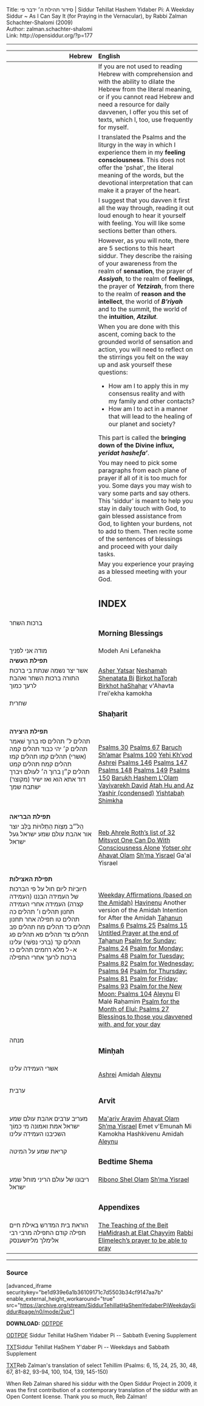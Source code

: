 <html>
<head></head>
<body>
Title: סידור תהילת ה׳ ידבר פי | Siddur Tehillat Hashem Yidaber Pi: A Weekday Siddur ~ As I Can Say It (for Praying in the Vernacular), by Rabbi Zalman Schachter-Shalomi (2009)<br />
Author: zalman.schachter-shalomi<br />
Link: http://opensiddur.org/?p=177
<p />
<hr />

<style type="text/css" media="all">.printfriendly {display: none!important;}</style>

<table style="margin-left: auto;margin-right: auto;" class="draggable">
<thead><tr><th id="x" style="text-align: right;">Hebrew</th><th style="text-align: left;">English</th></tr></thead>
<tbody>
<tr><td style="vertical-align:top;" width="46%">
<div class="liturgy"><span lang="he">

</span></div></td>
 
<td style="vertical-align:top;" width="53%">
<div class="english">
If you are not used to reading Hebrew with comprehension and with the ability to dilate the Hebrew from the literal meaning, or if you cannot read Hebrew and need a resource for daily davvenen, I offer you this set of texts, which I, too, use frequently for myself.
</div></td></tr>


<tr><td style="vertical-align:top;" width="46%">
<div class="liturgy"><span lang="he">

</span></div></td>
 
<td style="vertical-align:top;" width="53%">
<div class="english">
I translated the Psalms and the liturgy in the way in which I experience them in my <strong>feeling consciousness</strong>. This does not offer the 'pshat', the literal meaning of the words, but the devotional interpretation that can make it a prayer of the heart.
</div></td></tr>


<tr><td style="vertical-align:top;" width="46%">
<div class="liturgy"><span lang="he">

</span></div></td>
 
<td style="vertical-align:top;" width="53%">
<div class="english">
I suggest that you davven it first all the way through, reading it out loud enough to hear it yourself with feeling. You will like some sections better than others.
</div></td></tr>


<tr><td style="vertical-align:top;" width="46%">
<div class="liturgy"><span lang="he">

</span></div></td>
 
<td style="vertical-align:top;" width="53%">
<div class="english">
However, as you will note, there are 5 sections to this heart siddur.  They describe the raising of your awareness from the realm of <strong>sensation</strong>, the prayer of <strong><em>Assiyah</em></strong>, to the realm of <strong>feelings</strong>, the prayer of <strong><em>Yetzirah</em></strong>, from there to the realm of <strong>reason and the intellect</strong>, the world of <strong><em>B’riyah</em></strong> and to the summit, the world of the <strong>intuition</strong>, <strong><em>Atzilut</em></strong>.
</div></td></tr>


<tr><td style="vertical-align:top;" width="46%">
<div class="liturgy"><span lang="he">

</span></div></td>
 
<td style="vertical-align:top;" width="53%">
<div class="english">
When you are done with this ascent, coming back to the grounded world of sensation and action, you will need to reflect on the stirrings you felt on the way up and ask yourself these questions:
<ul>
    <li>How am I to apply this in my consensus reality and with my family and other contacts?</li>
    <li>How am I to act in a manner that will lead to the healing of our planet and society?</li>
</ul>
This part is called the <strong>bringing down of the Divine influx, <em>yeridat hashefa’</em></strong>.
</div></td></tr>


<tr><td style="vertical-align:top;" width="46%">
<div class="liturgy"><span lang="he">

</span></div></td>
 
<td style="vertical-align:top;" width="53%">
<div class="english">
You may need to pick some paragraphs from each plane of prayer if all of it is too much for you. Some days you may wish to vary some parts and say others. This 'siddur' is meant to help you stay in daily touch with God, to gain blessed assistance from God, to lighten your burdens, not to add to them. Then recite some of the sentences of blessings and proceed with your daily tasks.
</div></td></tr>


<tr><td style="vertical-align:top;" width="46%">
<div class="liturgy"><span lang="he">

</span></div></td>
 
<td style="vertical-align:top;" width="53%">
<div class="english">
May you experience
your praying
as a blessed meeting
with your God.
</div></td></tr>


<tr><td style="vertical-align:top;" width="46%">
<div class="liturgy"><span lang="he">

</span></div></td>
 
<td style="vertical-align:top;" width="53%">
<div class="english">
<h2>INDEX</h2>
</div></td></tr>


<tr><td style="vertical-align:top;" width="46%">
<div class="liturgy"><span lang="he">
ברכות השחר
</span></div></td>
 
<td style="vertical-align:top;" width="53%">
<div class="english">
<h3>Morning Blessings</h3>
</div></td></tr>


<tr><td style="vertical-align:top;" width="46%">
<div class="liturgy"><span lang="he">
מודה אני לפניך
</span></div></td>
 
<td style="vertical-align:top;" width="53%">
<div class="english">
Modeh Ani Lefanekha
</div></td></tr>


<tr><td style="vertical-align:top;" width="46%">
<div class="liturgy"><span lang="he">
<strong>תפילת העשיה</strong>
</span></div></td>
 
<td style="vertical-align:top;" width="53%">
<div class="english">

</div></td></tr>


<tr><td style="vertical-align:top;" width="46%">
<div class="liturgy"><span lang="he">
אשר יצר
נשמה שנתת בי
ברכות התורה
ברכות השחר
ואהבת לרעך כמוך
</span></div></td>
 
<td style="vertical-align:top;" width="53%">
<div class="english">
<a href="https://opensiddur.org/prayers/for-the-service/daytime/birkhot-hashahar/asher-yatsar-interpretive-translation-by-zalman-schachter-shalomi/">Asher Yatsar</a>
<a href="https://opensiddur.org/prayers/for-the-service/daytime/birkhot-hashahar/neshamah-shenatata-bi-interpretive-translation-by-zalman-schachter-shalomi/">Neshamah Shenatata Bi</a>
<a href="https://opensiddur.org/prayers/for-the-service/daytime/birkhot-hashahar/blessing-for-torah-study-interpretive-translation-by-zalman-schachter-shalomi/">Birkot haTorah</a>
<a href="https://opensiddur.org/prayers/for-the-service/daytime/birkhot-hashahar/blessings-for-beginning-your-day-translated-by-rabbi-zalman-schachter-shalomi/">Birkhot haShaḥar</a>
v'Ahavta l'rei'ekha kamokha
</div></td></tr>


<tr><td style="vertical-align:top;" width="46%">
<div class="liturgy"><span lang="he">
שחרית
</span></div></td>
 
<td style="vertical-align:top;" width="53%">
<div class="english">
<h3>Shaḥarit</h3>
</div></td></tr>


<tr><td style="vertical-align:top;" width="46%">
<div class="liturgy"><span lang="he">
<strong>תפילת היצירה</strong>
</span></div></td>
 
<td style="vertical-align:top;" width="53%">
<div class="english">

</div></td></tr>


<tr><td style="vertical-align:top;" width="46%">
<div class="liturgy"><span lang="he">
תהלים&nbsp;ל׳
תהלים&nbsp;סז
ברוך שׁאמר
תהלים&nbsp;ק׳
יהי כבוד
תהלים&nbsp;קמה (אשרי)
תהלים&nbsp;קמו
תהלים&nbsp;קמז
תהלים&nbsp;קמח
תהלים&nbsp;קמט
תהלים&nbsp;ק״ן
ברוך ה׳ לעולם
ויברך דוד
אתא הוא ואז ישיר (מקוצר)
ישתבח שמך 
</span></div></td>
 
<td style="vertical-align:top;" width="53%">
<div class="english">

<a href="https://opensiddur.org/liturgical-readings/tehilim/psalms-30-by-david-translation-by-reb-zalman-schachter-shalomi/">Psalms 30</a>
<a href="https://opensiddur.org/liturgical-readings/tehilim/psalms-67-translation-by-zalman-schachter-shalomi/">Psalms 67</a>
<a href="https://opensiddur.org/prayers/for-the-service/daytime/morning/barukh-sheamar-interpretive-translation-by-zalman-schachter-shalomi/">Baruch Sh’amar</a>
<a href="https://opensiddur.org/liturgical-readings/tehilim/psalms-100-interpretive-translation-and-adaptation-by-zalman-schachter-shalomi/">Psalms 100</a>
<a href="https://opensiddur.org/prayers/for-the-service/daytime/morning/yehi-khvod-interpretive-translation-by-zalman-schachter-shalomi/">Yehi Kh’vod</a>
<a href="https://opensiddur.org/prayers/for-the-service/ashrei/ashrei-happiness-translated-by-rabbi-zalman-schachter-shalomi/">Ashrei</a>
<a href="https://opensiddur.org/liturgical-readings/tehilim/psalms-146-translated-by-rabbi-zalman-schachter-shalomi/">Psalms 146</a>
<a href="https://opensiddur.org/liturgical-readings/tehilim/psalms-147-translated-by-rabbi-zalman-schachter-shalomi/">Psalms 147</a>
<a href="https://opensiddur.org/liturgical-readings/tehilim/psalms-148-translated-by-rabbi-zalman-schachter-shalomi/">Psalms 148</a>
<a href="https://opensiddur.org/liturgical-readings/tehilim/psalms-149-translated-by-rabbi-zalman-schachter-shalomi/">Psalms 149</a>
<a href="https://opensiddur.org/liturgical-readings/tehilim/psalms-150-translated-by-rabbi-zalman-schachter-shalomi/">Psalms 150</a>
<a href="https://opensiddur.org/prayers/for-the-service/daytime/morning/barukh-yah-lolam-bless-yah-always-translated-by-rabbi-zalman-schachter-shalomi/">Barukh Hashem L'Olam</a>
<a href="https://opensiddur.org/liturgical-readings/tanakh/vayivarekh-david-translated-by-rabbi-zalman-schachter-shalomi/">Vayivarekh David</a>
<a href="https://opensiddur.org/prayers/for-the-service/daytime/morning/atah-hu-and-az-yashir-condensed-adapted-and-translated-by-rabbi-zalman-schachter-shalomi/">Atah Hu and Az Yashir (condensed)</a>
<a href="https://opensiddur.org/prayers/for-the-service/daytime/morning/yishtabah-shimkha-translated-by-rabbi-zalman-schachter-shalomi/">Yishtabaḥ Shimkha</a>

</div></td></tr>


<tr><td style="vertical-align:top;" width="46%">
<div class="liturgy"><span lang="he">
<strong>תפילת הבריאה</strong>
</span></div></td>
 
<td style="vertical-align:top;" width="53%">
<div class="english">

</div></td></tr>


<tr><td style="vertical-align:top;" width="46%">
<div class="liturgy"><span lang="he">
הַל״ב מִצְוֺת הַתְלוּיוֹת בַּלֵּב
יוצר אור
אהבת עולם 
שמע ישראל 
געל ישראל
</span></div></td>
 
<td style="vertical-align:top;" width="53%">
<div class="english">

<a href="https://opensiddur.org/prayers/for-the-service/daytime/morning/reb-ahrele-roths-list-of-mitsvot-one-can-do-with-consciousness-alone-translated-by-rabbi-zalman-schachter-shalomi/">Reb Ahrele Roth’s list of 32 Mitsvot One Can Do With Consciousness Alone</a>
<a href="https://opensiddur.org/prayers/for-the-service/daytime/morning/yotser-ohr-translated-by-rabbi-zalman-schachter-shalomi/">Yotser ohr</a>
<a href="https://opensiddur.org/prayers/for-the-service/daytime/morning/ahavat-olam-translated-by-rabbi-zalman-schachter-shalomi/">Ahavat Olam</a>
<a href="https://opensiddur.org/prayers/for-the-service/shema/the-recitation-of-the-shema-translated-by-rabbi-zalman-schachter-shalomi/">Sh’ma Yisrael</a>
Ga'al Yisrael
</div></td></tr>


<tr><td style="vertical-align:top;" width="46%">
<div class="liturgy"><span lang="he">
<strong>תפילת האצילות</strong>
</span></div></td>
 
<td style="vertical-align:top;" width="53%">
<div class="english">

</div></td></tr>


<tr><td style="vertical-align:top;" width="46%">
<div class="liturgy"><span lang="he">
חִיוּבִיוֹת ליום חול על פי הברכות של העמידה
הבננו (העמידה קצרה)
העמידה
אחרי העמידה
תחנון
תהלים&nbsp;ו׳
תהלים&nbsp;כה
תהלים&nbsp;טו
תפילה אחר תחנון
תהלים&nbsp;כד
תהלים&nbsp;מח
תהלים&nbsp;פב
תהלים&nbsp;צד
תהלים&nbsp;פא
תהלים&nbsp;פג
תהלים&nbsp;קד (ברכי נפשׁי)
עלינו
א-ל מלא רחמים
תהלים&nbsp;כז
ברכות לרעך אחרי התפילה
&nbsp;
</span></div></td>
 
<td style="vertical-align:top;" width="53%">
<div class="english">

<a href="https://opensiddur.org/prayers/for-the-service/amidah/weekday-affirmations-based-on-the-amidah-by-rabbi-zalman-schachter-shalomi/">Weekday Affirmations (based on the Amidah)</a>
<a href="https://opensiddur.org/prayers/for-the-service/amidah/havinenu-a-short-form-of-the-amidah-by-shmuel-bar-abba-adapted-by-zalman-schachter-shalomi-via-joseph-stern/">Havinenu</a>
Another version of the Amidah
Intention for After the Amidah
<a href="https://opensiddur.org/prayers/for-the-service/daytime/morning/tahanun-translated-by-reb-zalman-schachter-shalomi/">Taḥanun</a>
<a href="https://opensiddur.org/liturgical-readings/tehilim/psalms-6-translated-by-rabbi-zalman-schachter-shalomi/">Psalms 6</a>
<a href="https://opensiddur.org/liturgical-readings/tehilim/psalms-25-translated-by-rabbi-zalman-schachter-shalomi/">Psalms 25</a>
<a href="https://opensiddur.org/liturgical-readings/tehilim/psalms-15-translated-by-rabbi-zalman-schachter-shalomi/">Psalms 15</a>
<a href="https://opensiddur.org/prayers/for-the-service/daytime/morning/an-untitled-prayer-after-tahanun-by-rabbi-zalman-schachter-shalomi-2009/">Untitled Prayer at the end of Taḥanun</a>
<a href="https://opensiddur.org/liturgical-readings/tehilim/the-psalm-for-sunday-psalms-24-translation-by-reb-zalman-schachter-shalomi/">Psalm for Sunday: Psalms 24</a>
<a href="https://opensiddur.org/liturgical-readings/tehilim/the-psalm-for-monday-psalms-48-translation-by-reb-zalman-schachter-shalomi/">Psalm for Monday: Psalms 48</a>
<a href="https://opensiddur.org/liturgical-readings/tehilim/the-psalm-for-tuesday-psalms-82-translation-by-reb-zalman-schachter-shalomi/">Psalm for Tuesday: Psalms 82</a>
<a href="https://opensiddur.org/liturgical-readings/tehilim/psalms-94-psalm-for-wednesday-translation-by-reb-zalman-schachter-shalomi/">Psalm for Wednesday: Psalms 94</a>
<a href="https://opensiddur.org/liturgical-readings/tehilim/psalm-for-thursday-psalms-81-translation-reb-zalman-schachter-shalomi/">Psalm for Thursday: Psalms 81</a>
<a href="https://opensiddur.org/liturgical-readings/tehilim/the-psalm-for-friday-psalms-93-translation-by-reb-zalman-schachter-shalomi/">Psalm for Friday: Psalms 93</a>
<a href="https://opensiddur.org/prayers/the-sun-and-the-moon/the-new-moon/new-month/psalms-104-a-hymn-of-creation-translated-by-rabbi-zalman-schachter-shalomi-2009/">Psalm for the New Moon: Psalms 104</a>
<a href="https://opensiddur.org/prayers/for-the-service/aleinu/aleinu-translated-by-rabbi-zalman-schachter-shalomi/">Aleynu</a>
El Malé Raḥamim
<a href="https://opensiddur.org/liturgical-readings/tehilim/psalms-27-interpretive-translation-by-zalman-schachter-shalomi/">Psalm for the Month of Elul: Psalms 27</a>
<a href="https://opensiddur.org/prayers/for-the-service/daytime/morning/some-blessings-for-those-you-davvened-with-by-rabbi-zalman-schachter-shalomi/">Blessings to those you davvened with, and for your day</a>

</div></td></tr>


<tr><td style="vertical-align:top;" width="46%">
<div class="liturgy"><span lang="he">
מנחה
</span></div></td>
 
<td style="vertical-align:top;" width="53%">
<div class="english">
<h3>Minḥah</h3>
</div></td></tr>


<tr><td style="vertical-align:top;" width="46%">
<div class="liturgy"><span lang="he">
אשרי
העמידה
עלינו
</span></div></td>
 
<td style="vertical-align:top;" width="53%">
<div class="english">

<a href="https://opensiddur.org/prayers/for-the-service/ashrei/ashrei-happiness-translated-by-rabbi-zalman-schachter-shalomi/">Ashrei</a>
Amidah
<a href="https://opensiddur.org/prayers/for-the-service/aleinu/aleinu-translated-by-rabbi-zalman-schachter-shalomi/">Aleynu</a>

</div></td></tr>


<tr><td style="vertical-align:top;" width="46%">
<div class="liturgy"><span lang="he">
ערבית
</span></div></td>
 
<td style="vertical-align:top;" width="53%">
<div class="english">
<h3>Arvit</h3>
</div></td></tr>


<tr><td style="vertical-align:top;" width="46%">
<div class="liturgy"><span lang="he">
מעריב ערבים
אהבת עולם
שמע ישראל
אמת ואמונה
מי כמוֹך
השכיבנו
העמידה
עלינו
</span></div></td>
 
<td style="vertical-align:top;" width="53%">
<div class="english">
<a href="https://opensiddur.org/prayers/solar-cycle/for-the-service/nighttime/evening/maariv-aravim-translated-by-rabbi-zalman-schachter-shalomi-zl/">Ma'ariv Aravim</a>
<a href="https://opensiddur.org/prayers/solar-cycle/for-the-service/nighttime/evening/ohev-amo-translated-by-rabbi-zalman-schachter-shalomi-zl/">Ahavat Olam</a>
<a href="https://opensiddur.org/prayers/for-the-service/shema/the-recitation-of-the-shema-translated-by-rabbi-zalman-schachter-shalomi/">Sh’ma Yisrael</a>
Emet v'Emunah
Mi Kamokha
Hashkivenu
Amidah
<a href="https://opensiddur.org/prayers/for-the-service/aleinu/aleinu-translated-by-rabbi-zalman-schachter-shalomi/">Aleynu</a>
</div></td></tr>


<tr><td style="vertical-align:top;" width="46%">
<div class="liturgy"><span lang="he">
קריאת שמע על המיטה
</span></div></td>
 
<td style="vertical-align:top;" width="53%">
<div class="english">
<h3>Bedtime Shema</h3>
</div></td></tr>


<tr><td style="vertical-align:top;" width="46%">
<div class="liturgy"><span lang="he">
ריבונו של עולם הריני מוחל
שמע ישראל
</span></div></td>
 
<td style="vertical-align:top;" width="53%">
<div class="english">
<a href="https://opensiddur.org/prayers/for-the-service/nighttime/bedtime-shema/prayer-of-forgiveness-from-the-bedtime-shema-translation-by-reb-zalman/">Ribono Shel Olam</a>
<a href="https://opensiddur.org/prayers/for-the-service/shema/the-recitation-of-the-shema-translated-by-rabbi-zalman-schachter-shalomi/">Sh’ma Yisrael</a>
</div></td></tr>


<tr><td style="vertical-align:top;" width="46%">
<div class="liturgy"><span lang="he">

</span></div></td>
 
<td style="vertical-align:top;" width="53%">
<div class="english">
<h3>Appendixes</h3>
</div></td></tr>


<tr><td style="vertical-align:top;" width="46%">
<div class="liturgy"><span lang="he">
הוראת בית המדרש באילת חיים
תפילה קודם התפילה מרבי רבי אלימלך מליזשענסק
</span></div></td>
 
<td style="vertical-align:top;" width="53%">
<div class="english">
<a href="https://opensiddur.org/prayers/for-the-service/daytime/morning/teaching-beit-hamidrash-elat-chayyim/">The Teaching of the Beit HaMidrash at Elat Chayyim</a>
<a href="https://opensiddur.org/prayers/for-the-service/daytime/morning/elimelekh-of-lizhensk-prayer-to-be-able-to-pray-translation-by-zalman-schachter-shalomi/">Rabbi Elimelech’s prayer to be able to pray</a>
</div></td></tr>
</tbody></table>


<hr />


<h3>Source</h3>

[advanced_iframe securitykey="be1d939e6a1b36109171c7d5503b34cf9147aa7b" enable_external_height_workaround="true" src="https://archive.org/stream/SiddurTehillatHaShemYedaberPiWeekdaySiddur#page/n0/mode/2up"]

<strong>DOWNLOAD:</strong> <a class="download" href="https://opensiddur.org/wp-content/uploads/2009/10/Siddur-Tehillat-haShem-Weekday-Siddur.odt">ODT</a><a class="pdf" href="https://opensiddur.org/wp-content/uploads/2009/10/Siddur-Tehillat-haShem-Weekday-Siddur.pdf">PDF</a> 

<a class="download" href="https://opensiddur.org/wp-content/uploads/2009/10/Siddur-Tehillat-haShem-Sabbath-Supplement.odt">ODT</a><a class="pdf" href="https://opensiddur.org/wp-content/uploads/2009/10/Siddur-Tehillat-haShem-Sabbath-Supplement.pdf">PDF</a> Siddur Tehillat HaShem Yidaber Pi -- Sabbath Evening Supplement

<a class="download" href="https://opensiddur.org/wp-content/uploads/2009/10/Siddur-Tehillat-HaShem-Yidaber-Pi.txt">TXT</a>Siddur Tehillat HaShem Y'daber Pi -- Weekdays and Sabbath Supplement

<a class="download" href="https://opensiddur.org/wp-content/uploads/2009/10/Reb-Zalmans-Psalms-utf-8.txt">TXT</a>Reb Zalman's translation of select Tehillim (Psalms: 6, 15, 24, 25, 30, 48, 67, 81-82, 93-94, 100, 104, 139, 145-150)

When Reb Zalman shared his siddur with the Open Siddur Project in 2009, it was the first contribution of a contemporary translation of the siddur with an Open Content license. Thank you so much, Reb Zalman!

</body>
</html>